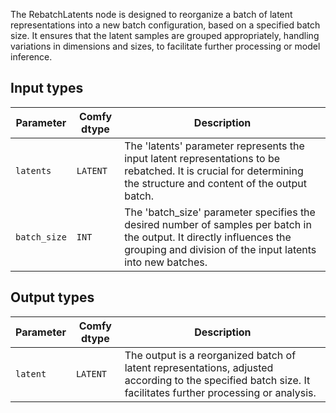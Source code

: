 
The RebatchLatents node is designed to reorganize a batch of latent representations into a new batch configuration, based on a specified batch size. It ensures that the latent samples are grouped appropriately, handling variations in dimensions and sizes, to facilitate further processing or model inference.
## Input types

| Parameter    | Comfy dtype | Description |
|--------------|-------------|-------------|
| `latents`    | `LATENT`    | The 'latents' parameter represents the input latent representations to be rebatched. It is crucial for determining the structure and content of the output batch. |
| `batch_size` | `INT`      | The 'batch_size' parameter specifies the desired number of samples per batch in the output. It directly influences the grouping and division of the input latents into new batches. |

## Output types

| Parameter | Comfy dtype | Description |
|-----------|-------------|-------------|
| `latent`  | `LATENT`    | The output is a reorganized batch of latent representations, adjusted according to the specified batch size. It facilitates further processing or analysis. |